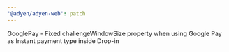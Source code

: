 ```yaml
---
'@adyen/adyen-web': patch
---
```


GooglePay - Fixed challengeWindowSize property when using Google Pay as Instant payment type inside Drop-in
